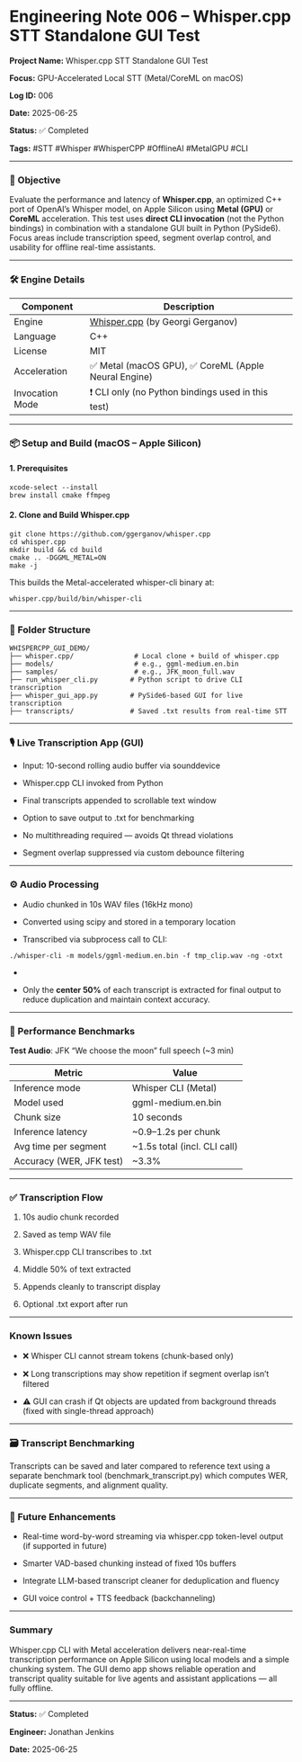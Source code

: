 
# **Engineering Note 006 – Whisper.cpp STT Standalone GUI Test**

  

**Project Name:** Whisper.cpp STT Standalone GUI Test

**Focus:** GPU-Accelerated Local STT (Metal/CoreML on macOS)

**Log ID:** 006

**Date:** 2025-06-25

**Status:** ✅ Completed

**Tags:** #STT #Whisper #WhisperCPP #OfflineAI #MetalGPU #CLI

---

### **🔧 Objective**

  

Evaluate the performance and latency of **Whisper.cpp**, an optimized C++ port of OpenAI’s Whisper model, on Apple Silicon using **Metal (GPU)** or **CoreML** acceleration. This test uses **direct CLI invocation** (not the Python bindings) in combination with a standalone GUI built in Python (PySide6). Focus areas include transcription speed, segment overlap control, and usability for offline real-time assistants.

---

### **🛠️ Engine Details**

|**Component**|**Description**|
|---|---|
|Engine|[Whisper.cpp](https://github.com/ggerganov/whisper.cpp) (by Georgi Gerganov)|
|Language|C++|
|License|MIT|
|Acceleration|✅ Metal (macOS GPU), ✅ CoreML (Apple Neural Engine)|
|Invocation Mode|❗ CLI only (no Python bindings used in this test)|

---

### **📦 Setup and Build (macOS – Apple Silicon)**

  

#### **1. Prerequisites**

```
xcode-select --install
brew install cmake ffmpeg
```

#### **2. Clone and Build Whisper.cpp**

```
git clone https://github.com/ggerganov/whisper.cpp
cd whisper.cpp
mkdir build && cd build
cmake .. -DGGML_METAL=ON
make -j
```

This builds the Metal-accelerated whisper-cli binary at:

```
whisper.cpp/build/bin/whisper-cli
```

---

### **📁 Folder Structure**

```
WHISPERCPP_GUI_DEMO/
├── whisper.cpp/               # Local clone + build of whisper.cpp
├── models/                    # e.g., ggml-medium.en.bin
├── samples/                   # e.g., JFK_moon_full.wav
├── run_whisper_cli.py        # Python script to drive CLI transcription
├── whisper_gui_app.py        # PySide6-based GUI for live transcription
├── transcripts/              # Saved .txt results from real-time STT
```

---

### **🎙️ Live Transcription App (GUI)**

- Input: 10-second rolling audio buffer via sounddevice
    
- Whisper.cpp CLI invoked from Python
    
- Final transcripts appended to scrollable text window
    
- Option to save output to .txt for benchmarking
    
- No multithreading required — avoids Qt thread violations
    
- Segment overlap suppressed via custom debounce filtering
    

---

### **⚙️ Audio Processing**

- Audio chunked in 10s WAV files (16kHz mono)
    
- Converted using scipy and stored in a temporary location
    
- Transcribed via subprocess call to CLI:
    

```
./whisper-cli -m models/ggml-medium.en.bin -f tmp_clip.wav -ng -otxt
```

-   
    
- Only the **center 50%** of each transcript is extracted for final output to reduce duplication and maintain context accuracy.
    

---

### **🧪 Performance Benchmarks**

  

**Test Audio**: JFK “We choose the moon” full speech (~3 min)

|**Metric**|**Value**|
|---|---|
|Inference mode|Whisper CLI (Metal)|
|Model used|ggml-medium.en.bin|
|Chunk size|10 seconds|
|Inference latency|~0.9–1.2s per chunk|
|Avg time per segment|~1.5s total (incl. CLI call)|
|Accuracy (WER, JFK test)|~3.3%|

---

### **✅ Transcription Flow**

1. 10s audio chunk recorded
    
2. Saved as temp WAV file
    
3. Whisper.cpp CLI transcribes to .txt
    
4. Middle 50% of text extracted
    
5. Appends cleanly to transcript display
    
6. Optional .txt export after run
    

---

### **Known Issues**

- ❌ Whisper CLI cannot stream tokens (chunk-based only)
    
- ❌ Long transcriptions may show repetition if segment overlap isn’t filtered
    
- ⚠️ GUI can crash if Qt objects are updated from background threads (fixed with single-thread approach)
    

---

### **🗃️ Transcript Benchmarking**

  

Transcripts can be saved and later compared to reference text using a separate benchmark tool (benchmark_transcript.py) which computes WER, duplicate segments, and alignment quality.

---

### **🧠 Future Enhancements**

- Real-time word-by-word streaming via whisper.cpp token-level output (if supported in future)
    
- Smarter VAD-based chunking instead of fixed 10s buffers
    
- Integrate LLM-based transcript cleaner for deduplication and fluency
    
- GUI voice control + TTS feedback (backchanneling)
    

---

### **Summary**

  

Whisper.cpp CLI with Metal acceleration delivers near-real-time transcription performance on Apple Silicon using local models and a simple chunking system. The GUI demo app shows reliable operation and transcript quality suitable for live agents and assistant applications — all fully offline.

---

**Status:** ✅ Completed

**Engineer:** Jonathan Jenkins

**Date:** 2025-06-25

  

